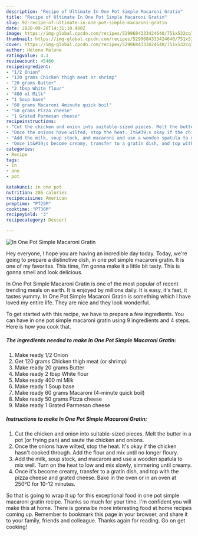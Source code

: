 ```yaml
---
description: "Recipe of Ultimate In One Pot Simple Macaroni Gratin"
title: "Recipe of Ultimate In One Pot Simple Macaroni Gratin"
slug: 92-recipe-of-ultimate-in-one-pot-simple-macaroni-gratin
date: 2020-09-28T14:31:10.480Z
image: https://img-global.cpcdn.com/recipes/5290684333424640/751x532cq70/in-one-pot-simple-macaroni-gratin-recipe-main-photo.jpg
thumbnail: https://img-global.cpcdn.com/recipes/5290684333424640/751x532cq70/in-one-pot-simple-macaroni-gratin-recipe-main-photo.jpg
cover: https://img-global.cpcdn.com/recipes/5290684333424640/751x532cq70/in-one-pot-simple-macaroni-gratin-recipe-main-photo.jpg
author: Helena Malone
ratingvalue: 4.1
reviewcount: 45460
recipeingredient:
- "1/2 Onion"
- "120 grams Chicken thigh meat or shrimp"
- "20 grams Butter"
- "2 tbsp White flour"
- "400 ml Milk"
- "1 Soup base"
- "60 grams Macaroni 4minute quick boil"
- "50 grams Pizza cheese"
- "1 Grated Parmesan cheese"
recipeinstructions:
- "Cut the chicken and onion into suitable-sized pieces. Melt the butter in a pot (or frying pan) and saute the chicken and onions."
- "Once the onions have wilted, stop the heat. It&#39;s okay if the chicken hasn&#39;t cooked through. Add the flour and mix until no longer floury."
- "Add the milk, soup stock, and macaroni and use a wooden spatula to mix well. Turn on the heat to low and mix slowly, simmering until creamy."
- "Once it&#39;s become creamy, transfer to a gratin dish, and top with the pizza cheese and grated cheese. Bake in the oven or in an oven at 250℃ for 10-12 minutes."
categories:
- Recipe
tags:
- in
- one
- pot

katakunci: in one pot 
nutrition: 286 calories
recipecuisine: American
preptime: "PT25M"
cooktime: "PT36M"
recipeyield: "3"
recipecategory: Dessert

---
```



![In One Pot Simple Macaroni Gratin](https://img-global.cpcdn.com/recipes/5290684333424640/751x532cq70/in-one-pot-simple-macaroni-gratin-recipe-main-photo.jpg)

Hey everyone, I hope you are having an incredible day today. Today, we're going to prepare a distinctive dish, in one pot simple macaroni gratin. It is one of my favorites. This time, I'm gonna make it a little bit tasty. This is gonna smell and look delicious.



In One Pot Simple Macaroni Gratin is one of the most popular of recent trending meals on earth. It is enjoyed by millions daily. It is easy, it's fast, it tastes yummy. In One Pot Simple Macaroni Gratin is something which I have loved my entire life. They are nice and they look wonderful.


To get started with this recipe, we have to prepare a few ingredients. You can have in one pot simple macaroni gratin using 9 ingredients and 4 steps. Here is how you cook that.

<!--inarticleads1-->

##### The ingredients needed to make In One Pot Simple Macaroni Gratin:

1. Make ready 1/2 Onion
1. Get 120 grams Chicken thigh meat (or shrimp)
1. Make ready 20 grams Butter
1. Make ready 2 tbsp White flour
1. Make ready 400 ml Milk
1. Make ready 1 Soup base
1. Make ready 60 grams Macaroni (4-minute quick boil)
1. Make ready 50 grams Pizza cheese
1. Make ready 1 Grated Parmesan cheese




<!--inarticleads2-->

##### Instructions to make In One Pot Simple Macaroni Gratin:

1. Cut the chicken and onion into suitable-sized pieces. Melt the butter in a pot (or frying pan) and saute the chicken and onions.
1. Once the onions have wilted, stop the heat. It&#39;s okay if the chicken hasn&#39;t cooked through. Add the flour and mix until no longer floury.
1. Add the milk, soup stock, and macaroni and use a wooden spatula to mix well. Turn on the heat to low and mix slowly, simmering until creamy.
1. Once it&#39;s become creamy, transfer to a gratin dish, and top with the pizza cheese and grated cheese. Bake in the oven or in an oven at 250℃ for 10-12 minutes.




So that is going to wrap it up for this exceptional food in one pot simple macaroni gratin recipe. Thanks so much for your time. I'm confident you will make this at home. There is gonna be more interesting food at home recipes coming up. Remember to bookmark this page in your browser, and share it to your family, friends and colleague. Thanks again for reading. Go on get cooking!
